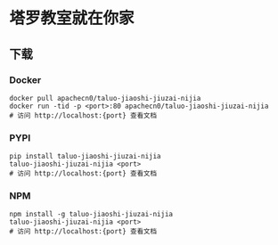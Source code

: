 # 塔罗教室就在你家

## 下载

### Docker

```
docker pull apachecn0/taluo-jiaoshi-jiuzai-nijia
docker run -tid -p <port>:80 apachecn0/taluo-jiaoshi-jiuzai-nijia
# 访问 http://localhost:{port} 查看文档
```

### PYPI

```
pip install taluo-jiaoshi-jiuzai-nijia
taluo-jiaoshi-jiuzai-nijia <port>
# 访问 http://localhost:{port} 查看文档
```

### NPM

```
npm install -g taluo-jiaoshi-jiuzai-nijia
taluo-jiaoshi-jiuzai-nijia <port>
# 访问 http://localhost:{port} 查看文档
```